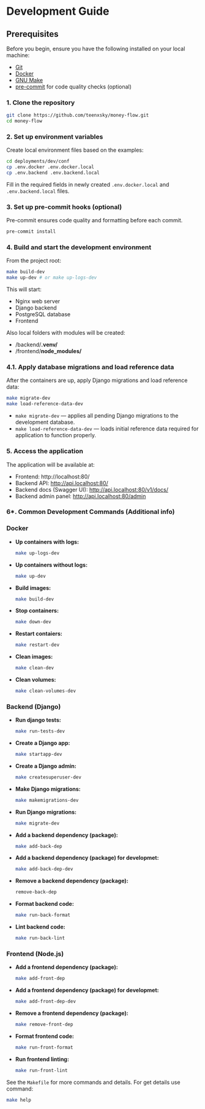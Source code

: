 # Development Guide

## Prerequisites

Before you begin, ensure you have the following installed on your local machine:

- [Git](https://git-scm.com/downloads)
- [Docker](https://docs.docker.com/get-docker/)
- [GNU Make](https://www.gnu.org/software/make/)
- [pre-commit](https://pre-commit.com/#install) for code quality checks (optional)

### 1. Clone the repository

```bash
git clone https://github.com/teenxsky/money-flow.git
cd money-flow
```

### 2. Set up environment variables

Create local environment files based on the examples:

```bash
cd deployments/dev/conf
cp .env.docker .env.docker.local
cp .env.backend .env.backend.local
```

Fill in the required fields in newly created `.env.docker.local` and `.env.backend.local` files.

### 3. Set up pre-commit hooks (optional)

Pre-commit ensures code quality and formatting before each commit.

```bash
pre-commit install
```

### 4. Build and start the development environment

From the project root:

```bash
make build-dev
make up-dev # or make up-logs-dev
```

This will start:
- Nginx web server
- Django backend
- PostgreSQL database
- Frontend

Also local folders with modules will be created:
- /backend/**.venv/**
- /frontend/**node_modules/**

### 4.1. Apply database migrations and load reference data

After the containers are up, apply Django migrations and load reference data:

```bash
make migrate-dev
make load-reference-data-dev
```

- `make migrate-dev` — applies all pending Django migrations to the development database.
- `make load-reference-data-dev` — loads initial reference data required for application to function properly.

### 5. Access the application

The application will be available at:

- Frontend: http://localhost:80/
- Backend API: http://api.localhost:80/
- Backend docs (Swagger UI): http://api.localhost:80/v1/docs/
- Backend admin panel: http://api.localhost:80/admin

### 6*. Common Development Commands (Additional info)

### Docker

- **Up containers with logs:**  
  ```bash
  make up-logs-dev
  ```
- **Up containers without logs:**  
  ```bash
  make up-dev
  ```
- **Build images:**  
  ```bash
  make build-dev
  ```
- **Stop containers:**  
  ```bash
  make down-dev
  ```
- **Restart contaiers:**  
  ```bash
  make restart-dev
  ```
- **Clean images:**  
  ```bash
  make clean-dev
  ```
- **Clean volumes:**  
  ```bash
  make clean-volumes-dev
  ```

### Backend (Django)

- **Run django tests:**  
  ```bash
  make run-tests-dev
  ```
- **Create a Django app:**  
  ```bash
  make startapp-dev
  ```
- **Create a Django admin:**  
  ```bash
  make createsuperuser-dev
  ```
- **Make Django migrations:**  
  ```bash
  make makemigrations-dev
  ```
- **Run Django migrations:**  
  ```bash
  make migrate-dev
  ```
- **Add a backend dependency (package):**  
  ```bash
  make add-back-dep
  ```
- **Add a backend dependency (package) for developmet:**  
  ```bash
  make add-back-dep-dev
  ```
- **Remove a backend dependency (package):**  
  ```bash
  remove-back-dep
  ```
- **Format backend code:**  
  ```bash
  make run-back-format
  ```
- **Lint backend code:**  
  ```bash
  make run-back-lint
  ```

### Frontend (Node.js)

- **Add a frontend dependency (package):**  
  ```bash
  make add-front-dep
  ```
- **Add a frontend dependency (package) for developmet:**  
  ```bash
  make add-front-dep-dev
  ```
- **Remove a frontend dependency (package):**  
  ```bash
  make remove-front-dep
  ```
- **Format frontend code:**  
  ```bash
  make run-front-format
  ```
- **Run frontend linting:**  
  ```bash
  make run-front-lint
  ```

See the `Makefile` for more commands and details. For get details use command:
```bash
make help
```
